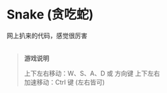# Snake (贪吃蛇)

网上扒来的代码，感觉很厉害<br>
<br>

>**游戏说明**
>
>上下左右移动：W、S、A、D 或 方向键 上下左右<br>
>加速移动：Ctrl 键 (左右皆可)